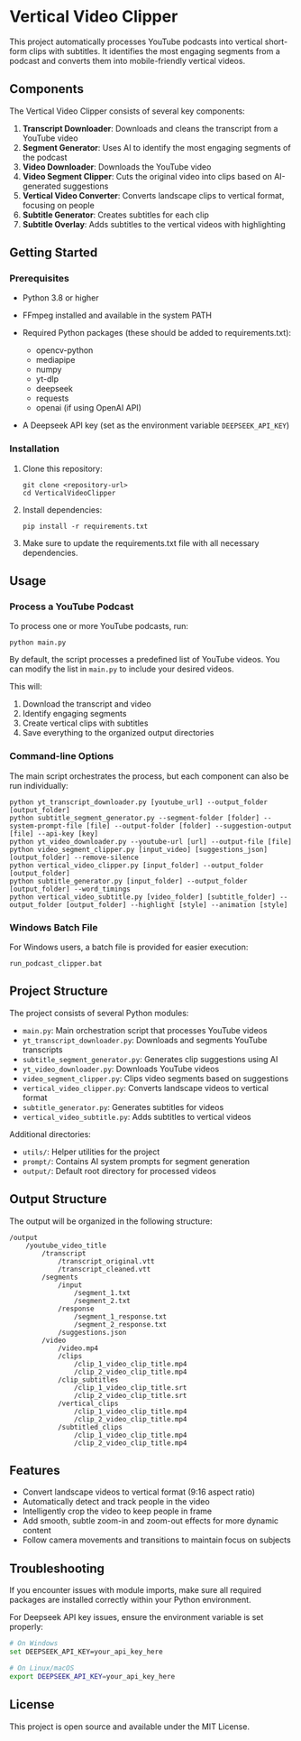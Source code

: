 # Vertical Video Clipper

This project automatically processes YouTube podcasts into vertical short-form clips with subtitles. It identifies the most engaging segments from a podcast and converts them into mobile-friendly vertical videos.

## Components

The Vertical Video Clipper consists of several key components:

1. **Transcript Downloader**: Downloads and cleans the transcript from a YouTube video
2. **Segment Generator**: Uses AI to identify the most engaging segments of the podcast
3. **Video Downloader**: Downloads the YouTube video 
4. **Video Segment Clipper**: Cuts the original video into clips based on AI-generated suggestions
5. **Vertical Video Converter**: Converts landscape clips to vertical format, focusing on people
6. **Subtitle Generator**: Creates subtitles for each clip
7. **Subtitle Overlay**: Adds subtitles to the vertical videos with highlighting

## Getting Started

### Prerequisites

- Python 3.8 or higher
- FFmpeg installed and available in the system PATH
- Required Python packages (these should be added to requirements.txt):
  - opencv-python
  - mediapipe
  - numpy
  - yt-dlp
  - deepseek
  - requests
  - openai (if using OpenAI API)

- A Deepseek API key (set as the environment variable `DEEPSEEK_API_KEY`)

### Installation

1. Clone this repository:
   ```
   git clone <repository-url>
   cd VerticalVideoClipper
   ```

2. Install dependencies:
   ```
   pip install -r requirements.txt
   ```

3. Make sure to update the requirements.txt file with all necessary dependencies.

## Usage

### Process a YouTube Podcast

To process one or more YouTube podcasts, run:

```
python main.py
```

By default, the script processes a predefined list of YouTube videos. You can modify the list in `main.py` to include your desired videos.

This will:
1. Download the transcript and video
2. Identify engaging segments
3. Create vertical clips with subtitles
4. Save everything to the organized output directories

### Command-line Options

The main script orchestrates the process, but each component can also be run individually:

```
python yt_transcript_downloader.py [youtube_url] --output_folder [output_folder]
python subtitle_segment_generator.py --segment-folder [folder] --system-prompt-file [file] --output-folder [folder] --suggestion-output [file] --api-key [key]
python yt_video_downloader.py --youtube-url [url] --output-file [file]
python video_segment_clipper.py [input_video] [suggestions_json] [output_folder] --remove-silence
python vertical_video_clipper.py [input_folder] --output_folder [output_folder]
python subtitle_generator.py [input_folder] --output_folder [output_folder] --word_timings
python vertical_video_subtitle.py [video_folder] [subtitle_folder] --output_folder [output_folder] --highlight [style] --animation [style]
```

### Windows Batch File

For Windows users, a batch file is provided for easier execution:

```
run_podcast_clipper.bat
```

## Project Structure

The project consists of several Python modules:

- `main.py`: Main orchestration script that processes YouTube videos
- `yt_transcript_downloader.py`: Downloads and segments YouTube transcripts
- `subtitle_segment_generator.py`: Generates clip suggestions using AI
- `yt_video_downloader.py`: Downloads YouTube videos
- `video_segment_clipper.py`: Clips video segments based on suggestions
- `vertical_video_clipper.py`: Converts landscape videos to vertical format
- `subtitle_generator.py`: Generates subtitles for videos
- `vertical_video_subtitle.py`: Adds subtitles to vertical videos

Additional directories:
- `utils/`: Helper utilities for the project
- `prompt/`: Contains AI system prompts for segment generation
- `output/`: Default root directory for processed videos

## Output Structure

The output will be organized in the following structure:

```
/output
    /youtube_video_title
        /transcript
            /transcript_original.vtt
            /transcript_cleaned.vtt
        /segments
            /input
                /segment_1.txt
                /segment_2.txt
            /response
                /segment_1_response.txt
                /segment_2_response.txt
            /suggestions.json
        /video
            /video.mp4
            /clips
                /clip_1_video_clip_title.mp4
                /clip_2_video_clip_title.mp4
            /clip_subtitles
                /clip_1_video_clip_title.srt
                /clip_2_video_clip_title.srt
            /vertical_clips
                /clip_1_video_clip_title.mp4
                /clip_2_video_clip_title.mp4
            /subtitled_clips
                /clip_1_video_clip_title.mp4
                /clip_2_video_clip_title.mp4
```

## Features

- Convert landscape videos to vertical format (9:16 aspect ratio)
- Automatically detect and track people in the video
- Intelligently crop the video to keep people in frame
- Add smooth, subtle zoom-in and zoom-out effects for more dynamic content
- Follow camera movements and transitions to maintain focus on subjects

## Troubleshooting

If you encounter issues with module imports, make sure all required packages are installed correctly within your Python environment.

For Deepseek API key issues, ensure the environment variable is set properly:

```bash
# On Windows
set DEEPSEEK_API_KEY=your_api_key_here

# On Linux/macOS
export DEEPSEEK_API_KEY=your_api_key_here
```

## License

This project is open source and available under the MIT License. 